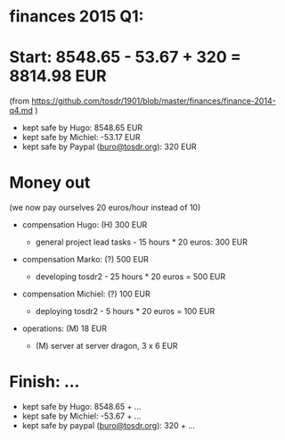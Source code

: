 # finances 2015 Q1:

# Start: 8548.65 - 53.67 + 320 = 8814.98 EUR
(from https://github.com/tosdr/1901/blob/master/finances/finance-2014-q4.md )

* kept safe by Hugo: 8548.65 EUR
* kept safe by Michiel: -53.17 EUR
* kept safe by Paypal (buro@tosdr.org): 320 EUR

# Money out

(we now pay ourselves 20 euros/hour instead of 10)

* compensation Hugo: (H) 300 EUR
    * general project lead tasks - 15 hours * 20 euros: 300 EUR

* compensation Marko: (?) 500 EUR
    * developing tosdr2 - 25 hours * 20 euros = 500 EUR

* compensation Michiel: (?) 100 EUR
    * deploying tosdr2 - 5 hours * 20 euros = 100 EUR

* operations: (M) 18 EUR
    * (M) server at server dragon, 3 x 6 EUR

# Finish: ...

* kept safe by Hugo: 8548.65 + ...
* kept safe by Michiel: -53.67 + ...
* kept safe by paypal (buro@tosdr.org): 320 + ...


